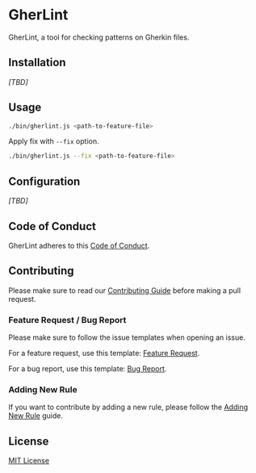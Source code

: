 # GherLint

GherLint, a tool for checking patterns on Gherkin files.

## Installation

_[TBD]_

## Usage

```bash
./bin/gherlint.js <path-to-feature-file>
```

Apply fix with `--fix` option.

```bash
./bin/gherlint.js --fix <path-to-feature-file>
```

## Configuration

_[TBD]_

## Code of Conduct

GherLint adheres to this [Code of Conduct](CODE_OF_CONDUCT.md).

## Contributing

Please make sure to read our [Contributing Guide](CONTRIBUTING.md) before making a pull request.

### Feature Request / Bug Report

Please make sure to follow the issue templates when opening an issue.

For a feature request, use this template: [Feature Request](.github/ISSUE_TEMPLATE/feature_request.md).

For a bug report, use this template: [Bug Report](.github/ISSUE_TEMPLATE/bug_report.md).

### Adding New Rule

If you want to contribute by adding a new rule, please follow the [Adding New Rule](docs/adding_new_rule.md) guide.

## License

[MIT License](LICENSE)
